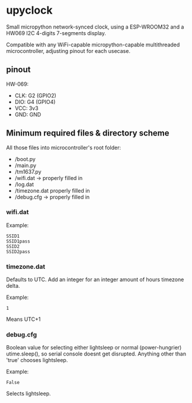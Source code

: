 # upyclock
Small micropython network-synced clock, using a ESP-WROOM32 and a HW069 I2C 4-digits 7-segments display.

Compatible with any WiFi-capable micropython-capable multithreaded microcontroller, adjusting pinout for each usecase.

## pinout

HW-069:
 * CLK: G2 (GPIO2)
 * DIO: G4 (GPIO4)
 * VCC: 3v3
 * GND: GND

## Minimum required files & directory scheme
All those files into microcontroller's root folder:

* /boot.py
* /main.py
* /tm1637.py
* /wifi.dat -> properly filled in
* /log.dat
* /timezone.dat properly filled in
* /debug.cfg -> properly filled in

### wifi.dat
Example:

```
SSID1
SSID1pass
SSID2
SSID2pass
```

### timezone.dat
Defaults to UTC. Add an integer for an integer amount of hours timezone delta.

Example:

```
1
```

Means UTC+1

### debug.cfg
Boolean value for selecting either lightsleep or normal (power-hungrier) utime.sleep(), so serial console doesnt get disrupted. Anything other than 'true' chooses lightsleep.

Example:

```
False
```

Selects lightsleep.

